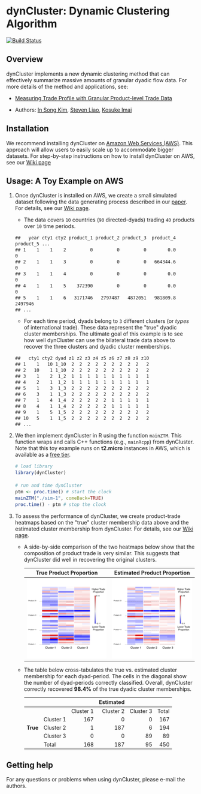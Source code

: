 # dynCluster: Dynamic Clustering Algorithm 

[![Build Status](https://travis-ci.org/kosukeimai/dynCluster.svg?branch=master)](https://travis-ci.org/kosukeimai/dynCluster)

## Overview
dynCluster implements a new dynamic clustering method that can effectively summarize massive amounts of granular dyadic flow data. For more details of the method and applications, see:

+ [Measuring Trade Profile with Granular Product-level Trade Data](https://www.stevenliao.org/uploads/2/5/6/9/25699716/bigtrade.pdf)

+ Authors: [In Song Kim](http://web.mit.edu/insong/www/index.html), [Steven Liao](https://www.stevenliao.org/), [Kosuke Imai](http://imai.princeton.edu/)

## Installation
We recommend installing dynCluster on [Amazon Web Services (AWS)](https://aws.amazon.com/). This approach will allow users to easily scale up to accommodate bigger datasets. For step-by-step instructions on how to install dynCluster on AWS, see our [Wiki page](https://github.com/kosukeimai/dynCluster/wiki/How-to-install-dynCluster-on-AWS)

## Usage: A Toy Example on AWS
1. Once dynCluster is installed on AWS, we create a small simulated dataset following the data generating process described in our [paper](https://www.stevenliao.org/uploads/2/5/6/9/25699716/bigtrade.pdf). For details, see our [Wiki page](https://github.com/kosukeimai/dynCluster/wiki/How-to-run-dynCluster-on-AWS).

    + The data covers `10` countries (`90` directed-dyads) trading `40` products over `10` time periods.
    ```
    ##   year cty1 cty2 product_1 product_2 product_3  product_4 product_5 ...
    ## 1    1    1    2         0         0         0        0.0         0     
    ## 2    1    1    3         0         0         0   664344.6         0  
    ## 3    1    1    4         0         0         0        0.0         0  
    ## 4    1    1    5    372390         0         0        0.0         0  
    ## 5    1    1    6   3171746   2797487   4872051   981809.8   2497946 
    ## ...
    ```

    + For each time period, dyads belong to `3` different clusters (or *types* of international trade). These data represent the "true" dyadic cluster memberships. The ultimate goal of this example is to see how well dynCluster can use the bilateral trade data above to recover the three clusters and dyadic cluster memberships.
    ```
    ##   cty1 cty2 dyad z1 z2 z3 z4 z5 z6 z7 z8 z9 z10
    ## 1    1   10 1_10  2  2  2  2  2  2  2  2  2   2
    ## 2   10    1 1_10  2  2  2  2  2  2  2  2  2   2
    ## 3    1    2  1_2  1  1  1  1  1  1  1  1  1   1
    ## 4    2    1  1_2  1  1  1  1  1  1  1  1  1   1
    ## 5    1    3  1_3  2  2  2  2  2  2  2  2  2   2
    ## 6    3    1  1_3  2  2  2  2  2  2  2  2  2   2
    ## 7    1    4  1_4  2  2  2  2  2  1  1  1  1   1
    ## 8    4    1  1_4  2  2  2  2  2  1  1  1  1   1
    ## 9    1    5  1_5  2  2  2  2  2  2  2  2  2   2
    ## 10   5    1  1_5  2  2  2  2  2  2  2  2  2   2
    ## ...
    ```

2. We then implement dynCluster in R using the function `mainZTM`. This function wraps and calls C++ functions (e.g., `mainRcpp`) from dynCluster. Note that this toy example runs on **t2.micro** instances in AWS, which is available as a [free tier](https://aws.amazon.com/free/).
    ```R
    # load library
    library(dynCluster)
        
    # run and time dynCluster
    ptm <- proc.time() # start the clock
    mainZTM("./sim-1", comeBack=TRUE)
    proc.time() - ptm # stop the clock
    ```

3. To assess the performance of dynCluster, we create product-trade heatmaps based on the "true" cluster membership data above and the estimated cluster membership from dynCluster. For details, see our [Wiki page](https://github.com/kosukeimai/dynCluster/wiki/How-to-run-dynCluster-on-AWS).

    + A side-by-side comparison of the two heatmaps below show that the composition of product trade is very similar. This suggests that dynCluster did well in recovering the original clusters.

        True Product Proportion                    |  Estimated Product Proportion
        :-----------------------------------------:|:----------------------------:
        ![](images/TF_heatmap_demeaned_truth.png)  |  ![Estimated](images/TF_heatmap_demeaned_est.png)

    + The table below cross-tabulates the true vs. estimated cluster membership for each dyad-period. The cells in the diagonal show the number of dyad-periods correctly classified. Overall, dynCluster correctly recovered **98.4%** of the true dyadic cluster memberships.

        |          |           |             | **Estimated**     |             |       |
        |----------|-----------|------------:|------------------:|------------:|------:|
        |          |           | Cluster 1   | Cluster 2         | Cluster 3   | Total |
        |          | Cluster 1 | 167         | 0                 | 0           | 167   |
        | **True** | Cluster 2 | 1           | 187               | 6           | 194   |
        |          | Cluster 3 | 0           | 0                 | 89          | 89    |
        |          | Total     | 168         | 187               | 95          | 450   |
    
## Getting help
For any questions or problems when using dynCluster, please e-mail the authors. 
